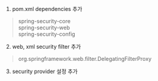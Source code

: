 1. pom.xml dependencies 추가

> spring-security-core	<br/>
> spring-security-web		<br/>
> spring-security-config	<br/>

2. web, xml security filter 추가

> org.springframework.web.filter.DelegatingFilterProxy

3. security provider 설정 추가